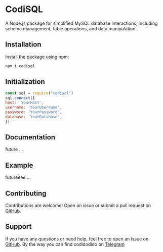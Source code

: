 # CodiSQL
A Node.js package for simplified MySQL database interactions, including schema management, table operations, and data manipulation.

## Installation
Install the package using npm:

```cmd
npm i codisql
```

## Initialization
```js
const sql = require("codisql")
sql.connect({
host: 'YourHost',
username: 'YourUsername',
password: 'YourPassword',
database: 'YourDatabase',
})
```

## Documentation
future ...

## Example
futureeee ...

## Contributing
Contributions are welcome! Open an issue or submit a pull request on [GitHub](https://github.com/codidodido/codisql).

## Support
If you have any questions or need help, feel free to open an issue on [GitHub](https://github.com/codidodido/codisql).
By the way you can find codidodido on [Telegram](https://t.me/codidodido)